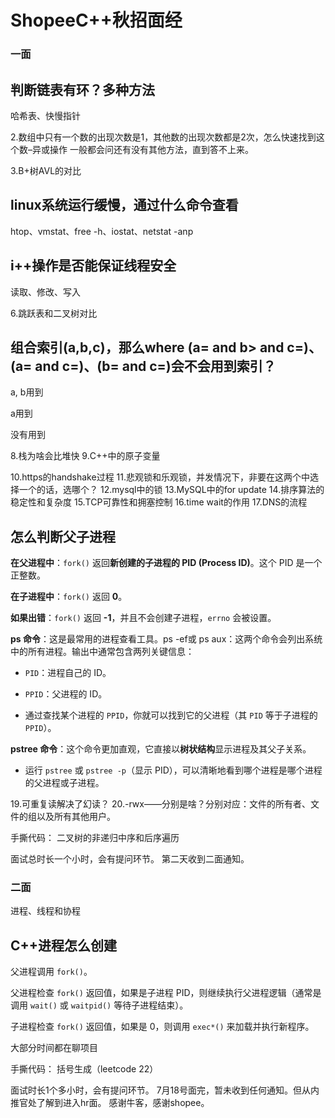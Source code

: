 # ShopeeC++秋招面经

### 一面

## 判断链表有环？多种方法

哈希表、快慢指针



2.数组中只有一个数的出现次数是1，其他数的出现次数都是2次，怎么快速找到这个数–异或操作
一般都会问还有没有其他方法，直到答不上来。

3.B+树AVL的对比

## linux系统运行缓慢，通过什么命令查看

htop、vmstat、free -h、iostat、netstat -anp



## i++操作是否能保证线程安全

读取、修改、写入



6.跳跃表和二叉树对比

## 组合索引(a,b,c)，那么where (a= and b> and c=)、(a= and c=)、(b= and c=)会不会用到索引？

a, b用到

a用到

没有用到



8.栈为啥会比堆快
9.C++中的原子变量

10.https的handshake过程
11.悲观锁和乐观锁，并发情况下，非要在这两个中选择一个的话，选哪个？
12.mysql中的锁
13.MySQL中的for update
14.排序算法的稳定性和复杂度
15.TCP可靠性和拥塞控制
16.time wait的作用
17.DNS的流程

## 怎么判断父子进程

**在父进程中**：`fork()` 返回**新创建的子进程的 PID (Process ID)**。这个 PID 是一个正整数。

**在子进程中**：`fork()` 返回 **0**。

**如果出错**：`fork()` 返回 **-1**，并且不会创建子进程，`errno` 会被设置。



**ps 命令**：这是最常用的进程查看工具。ps -ef或 ps aux：这两个命令会列出系统中的所有进程。输出中通常包含两列关键信息： 

- `PID`：进程自己的 ID。
- `PPID`：父进程的 ID。

- 通过查找某个进程的 `PPID`，你就可以找到它的父进程（其 `PID` 等于子进程的 `PPID`）。

**pstree 命令**：这个命令更加直观，它直接以**树状结构**显示进程及其父子关系。

- 运行 `pstree` 或 `pstree -p`（显示 PID），可以清晰地看到哪个进程是哪个进程的父进程或子进程。



19.可重复读解决了幻读？
20.-rwx——分别是啥？分别对应：文件的所有者、文件的组以及所有其他用户。

手撕代码：
二叉树的非递归中序和后序遍历

面试总时长一个小时，会有提问环节。
第二天收到二面通知。

### 二面

进程、线程和协程

## C++进程怎么创建

父进程调用 `fork()`。

父进程检查 `fork()` 返回值，如果是子进程 PID，则继续执行父进程逻辑（通常是调用 `wait()` 或 `waitpid()` 等待子进程结束）。

子进程检查 `fork()` 返回值，如果是 0，则调用 `exec*()` 来加载并执行新程序。



大部分时间都在聊项目

手撕代码：
括号生成（leetcode 22）

面试时长1个多小时，会有提问环节。
7月18号面完，暂未收到任何通知。但从内推官处了解到进入hr面。
感谢牛客，感谢shopee。